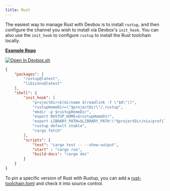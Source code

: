 ```yaml
---
title: Rust
---
```


The easiest way to manage Rust with Devbox is to install `rustup`, and then configure the channel you wish to install via Devbox's `init_hook`. You can also use the `init_hook` to configure `rustup` to install the Rust toolchain locally.

[**Example Repo**](https://github.com/jetpack-io/devbox/tree/main/examples/development/rust)

[![Open In Devbox.sh](https://jetpack.io/img/devbox/open-in-devbox.svg)](https://devbox.sh/github.com/jetpack-io/devbox?folder=examples/development/rust)

```json
{
    "packages": [
        "rustup@latest",
        "libiconv@latest"
    ],
    "shell": {
        "init_hook": [
            "projectDir=$(dirname $(readlink -f \"$0\"))",
            "rustupHomeDir=\"$projectDir\"/.rustup",
            "mkdir -p $rustupHomeDir",
            "export RUSTUP_HOME=$rustupHomeDir",
            "export LIBRARY_PATH=$LIBRARY_PATH:\"$projectDir/nix/profile/default/lib\"",
            "rustup default stable",
            "cargo fetch"
        ],
        "scripts": {
            "test": "cargo test -- --show-output",
            "start" : "cargo run",
            "build-docs": "cargo doc"
        }
    }
}
```

To pin a specific version of Rust with Rustup, you can add a [rust-toolchain.toml](https://rust-lang.github.io/rustup/overrides.html#the-toolchain-file) and check it into source control.
